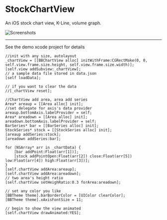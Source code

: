 StockChartView
===============

An iOS stock chart view, K-Line, volume graph.

![Screenshots](https://github.com/chenxiaoyu3/BBStockChartView/blob/master/BBStockChartViewDemo/Screenshots/1.png)

---------
See the demo xcode project for details

	//init with any size, autolayout
	_chartView = [[BBChartView alloc] initWithFrame:CGRectMake(0, 0, self.view.frame.size.height, self.view.frame.size.width)];
	[self.view addSubview:_chartView];
	// a sample data file stored in data.json
	[self loadData];

	// if you want to clear the data
	//[_chartView reset];

	//ChartView add area, area add series
	Area* areaup = [[Area alloc] init];
	//set delegate for axis's data provider
	areaup.bottomAxis.labelProvider = self;
	Area* areadown = [[Area alloc] init];
	areadown.bottomAxis.labelProvider = self;
	BarSeries* bar = [[BarSeries alloc] init];
	StockSeries* stock = [[StockSeries alloc] init];
	[areaup addSeries:stock];
	[areadown addSeries:bar];

	for (NSArray* arr in _chartData) {
		[bar addPoint:Float(arr[1])];
		[stock addPointOpen:Float(arr[2]) close:Float(arr[5]) low:Float(arr[4]) high:Float(arr[3])];
	}
	[self.chartView addArea:areaup];
	[self.chartView addArea:areadown];
	// two area's height ratio
	[self.chartView setHeighRatio:0.3 forArea:areadown];

	// set any color you like
	[BBTheme theme].barBorderColor = [UIColor clearColor];
	[BBTheme theme].xAxisFontSize = 11;

	// begin to show the view animated
	[self.chartView drawAnimated:YES];


